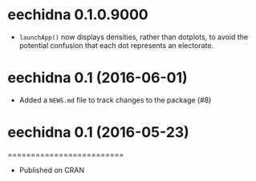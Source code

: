 # eechidna 0.1.0.9000

* `launchApp()` now displays densities, rather than dotplots, to avoid the potential confusion that each dot represents an electorate.

# eechidna 0.1 (2016-06-01)

* Added a `NEWS.md` file to track changes to the package (#8)


# eechidna 0.1 (2016-05-23)
=========================
  
* Published on CRAN
